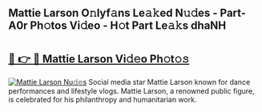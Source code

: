 ## Mattie Larson O𝚗lyf𝚊ns Le𝚊𝚔ed N𝚞𝚍es - Part-A0r Ph𝚘tos Vi𝚍eo - H𝚘t Part Le𝚊𝚔s dhaNH

# <h2><a href="http://hf44qdl.feru.top/?c=Mattie+Larson">🔗 👉 🔴 Mattie Larson Vi𝚍𝚎o Ph𝚘t𝚘𝚜</a></h2>

[![Mattie Larson Nu𝚍𝚎s](https://i.imgur.com/0TWrTi3.gif)](http://hf44qdl.feru.top/?c=Mattie+Larson)
Social media star Mattie Larson known for dance performances and lifestyle vlogs. Mattie Larson, a renowned public figure, is celebrated for his philanthropy and humanitarian work. 
